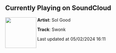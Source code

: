 ## Currently Playing on SoundCloud

[<img align="left" width="100" src="https://i1.sndcdn.com/artworks-8qKO6iObSO95SVlD-N2jKbA-t500x500.jpg">](https://soundcloud.com/solgoodmusic/swonk)

**Artist**: Sol Good 

**Track**: Swonk

Last updated at 05/02/2024 16:11

